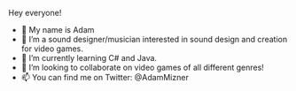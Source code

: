 Hey everyone!


- 👋 My name is Adam
- 👀 I’m a sound designer/musician interested in sound design and creation for video games.
- 🌱 I’m currently learning C# and Java.
- 💞️ I’m looking to collaborate on video games of all different genres!
- 📫 You can find me on Twitter: @AdamMizner

<!---
amizner/amizner is a ✨ special ✨ repository because its `README.md` (this file) appears on your GitHub profile.
You can click the Preview link to take a look at your changes.
--->
